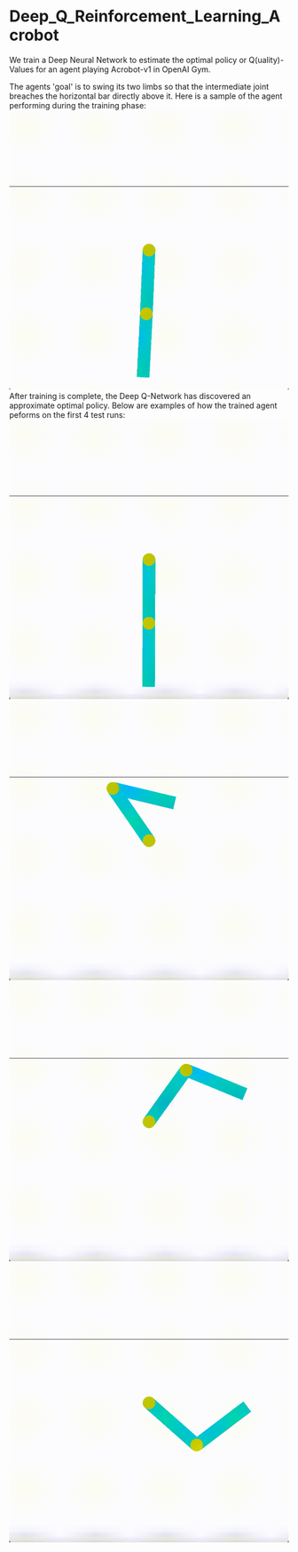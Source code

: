 # Deep_Q_Reinforcement_Learning_Acrobot
We train a Deep Neural Network to estimate the optimal policy or Q(uality)-Values for an agent playing Acrobot-v1 in OpenAI Gym.

The agents 'goal' is to swing its two limbs so that the intermediate joint breaches the horizontal bar directly above it.
Here is a sample of the agent performing during the training phase:
![Training](https://github.com/slhmath/Deep_Q_Reinforcement_Learning_Acrobot/blob/main/DeepQ_Acrobot_Training.gif)
After training is complete, the Deep Q-Network has discovered an approximate optimal policy. Below are examples of how the trained agent peforms on the first 4 test runs:
![Run_1](https://github.com/slhmath/Deep_Q_Reinforcement_Learning_Acrobot/blob/main/Test_Run_1.gif)
![Run_2](https://github.com/slhmath/Deep_Q_Reinforcement_Learning_Acrobot/blob/main/Test_Run_2.gif)
![Run_3](https://github.com/slhmath/Deep_Q_Reinforcement_Learning_Acrobot/blob/main/Test_Run_3.gif)
![Run_4](https://github.com/slhmath/Deep_Q_Reinforcement_Learning_Acrobot/blob/main/Test_Run_4.gif)

